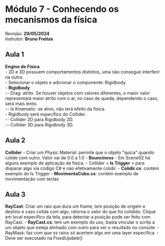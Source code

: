# Módulo 7 - Conhecendo os mecanismos da física

Revisão: **29/05/2024**<br>
Instrutor: **Bruno Freitas**<br>

## Aula 1
**Engine de Física**<br>
    - 2D e 3D possuem comportamentos distintos, uma não consegue interferir na outra.<br>
    - Selecionar o objeto e adicionar o componente: Rigidbody<br>
    - **Rigidbody**<br>
        -- Drag: atrito. Se houver objetos com valores diferentes, o maior valor representará maior atrito com o ar, no caso de queda, dependendo o caso, será mais lento.<br>
        -- Is Kinematic: se ativo, não terá efeito da física.<br>
    - Rigidbody será específico do Collider.<br>
        -- Collider 2D para Rigidbody 2D.<br>
        -- Collider 3D para Rigidbody 3D.<br>

## Aula 2
**Collider**
    - Criar um Physic Material: permite que o objeto "quica" quando colide com outro. Valor vai de 0.0 a 1.0
        - **Bounciness**
    - Em Scene02 há alguns exemplo de aplicação de física.
    - Collider > **Is Trigger** > para disparar algo via código C# e não efetivamente colidir.
    - **Colidir.cs**: contém exemplo do Is Trigger
    - **MovimentaCubo.cs**: contém exemplo de movimentação com teclas

## Aula 3
**RayCast**: Criar um raio que dura um frame, tem posição de origem e destino e caso colida com algo, retorna o valor do que foi colidido. Clique em local específico da tela, para detectar a posição pode ser feito com RayCast.
    - **RayCast.cs**: tem um exemplo do uso, basta vincular o scritp a um objeto que esteja alinhado com outro para ver o resultado no console.
    - RayMask: faz com que os raios só acertem algo em uma layer específica.
    - Deve ser executado na FixedUpdate()
